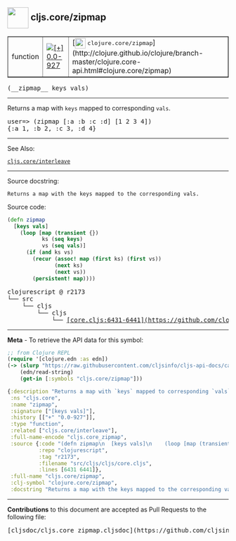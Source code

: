 ## <img width="48px" valign="middle" src="http://i.imgur.com/Hi20huC.png"> cljs.core/zipmap

 <table border="1">
<tr>

<td>function</td>
<td><a href="https://github.com/cljsinfo/cljs-api-docs/tree/0.0-927"><img valign="middle" alt="[+] 0.0-927" src="https://img.shields.io/badge/+-0.0--927-lightgrey.svg"></a> </td>
<td>
[<img height="24px" valign="middle" src="http://i.imgur.com/1GjPKvB.png"> <samp>clojure.core/zipmap</samp>](http://clojure.github.io/clojure/branch-master/clojure.core-api.html#clojure.core/zipmap)
</td>
</tr>
</table>

 <samp>
(__zipmap__ keys vals)<br>
</samp>

---

Returns a map with `keys` mapped to corresponding `vals`.

<pre>user=> (zipmap [:a :b :c :d] [1 2 3 4])
{:a 1, :b 2, :c 3, :d 4}</pre>

---


See Also:

[`cljs.core/interleave`](cljs.core_interleave.md)<br>

---

Source docstring:

```
Returns a map with the keys mapped to the corresponding vals.
```

Source code:

```clj
(defn zipmap
  [keys vals]
    (loop [map (transient {})
           ks (seq keys)
           vs (seq vals)]
      (if (and ks vs)
        (recur (assoc! map (first ks) (first vs))
               (next ks)
               (next vs))
        (persistent! map))))
```

 <pre>
clojurescript @ r2173
└── src
    └── cljs
        └── cljs
            └── <ins>[core.cljs:6431-6441](https://github.com/clojure/clojurescript/blob/r2173/src/cljs/cljs/core.cljs#L6431-L6441)</ins>
</pre>


---

__Meta__ - To retrieve the API data for this symbol:

```clj
;; from Clojure REPL
(require '[clojure.edn :as edn])
(-> (slurp "https://raw.githubusercontent.com/cljsinfo/cljs-api-docs/catalog/cljs-api.edn")
    (edn/read-string)
    (get-in [:symbols "cljs.core/zipmap"]))
```

```clj
{:description "Returns a map with `keys` mapped to corresponding `vals`.\n\n<pre>user=> (zipmap [:a :b :c :d] [1 2 3 4])\n{:a 1, :b 2, :c 3, :d 4}</pre>",
 :ns "cljs.core",
 :name "zipmap",
 :signature ["[keys vals]"],
 :history [["+" "0.0-927"]],
 :type "function",
 :related ["cljs.core/interleave"],
 :full-name-encode "cljs.core_zipmap",
 :source {:code "(defn zipmap\n  [keys vals]\n    (loop [map (transient {})\n           ks (seq keys)\n           vs (seq vals)]\n      (if (and ks vs)\n        (recur (assoc! map (first ks) (first vs))\n               (next ks)\n               (next vs))\n        (persistent! map))))",
          :repo "clojurescript",
          :tag "r2173",
          :filename "src/cljs/cljs/core.cljs",
          :lines [6431 6441]},
 :full-name "cljs.core/zipmap",
 :clj-symbol "clojure.core/zipmap",
 :docstring "Returns a map with the keys mapped to the corresponding vals."}

```

---

__Contributions__ to this document are accepted as Pull Requests to the following file:

 <pre>
[cljsdoc/cljs.core_zipmap.cljsdoc](https://github.com/cljsinfo/cljs-api-docs/blob/master/cljsdoc/cljs.core_zipmap.cljsdoc)
</pre>

